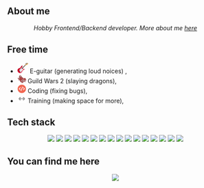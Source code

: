 <h2>About me</h2>
<p align="center"><i>Hobby Frontend/Backend developer. More about me <a href="https://github.com/1044197988/">here</a></i></p>

<h2>Free time</h2>
<ul><li><img src="data/icons/electric-guitar.png" width="25"> E-guitar (generating loud noices) ,
<li><img src="data/icons/gw2.png" width="20">  Guild Wars 2 (slaying dragons),
<li><img src="data/icons/code.png" width="20"> Coding (fixing bugs),
<li><img src="data/icons/training.png" width="20"> Training (making space for more),</ul>

<h2>Tech stack</h2>
<p float="left" align="center">   
  <img src="https://github.com/1044197988/1044197988/tree/main/data/badges/bootstrap .svg">    
  <img src="https://github.com/1044197988/1044197988/tree/main/data/badges/composer.svg"  >     
  <img src="https://github.com/1044197988/1044197988/tree/main/data/badges/css3.svg" 	   >    
  <img src="https://github.com/1044197988/1044197988/tree/main/data/badges/doctrine.svg"  >    
  <img src="https://github.com/1044197988/1044197988/tree/main/data/badges/git.svg"       >    
  <img src="https://github.com/1044197988/1044197988/tree/main/data/badges/html5.svg" 	   >    
  <img src="https://github.com/1044197988/1044197988/tree/main/data/badges/jquery.svg"    >    
  <img src="https://github.com/1044197988/1044197988/tree/main/data/badges/js.svg" 	   >    
  <img src="https://github.com/1044197988/1044197988/tree/main/data/badges/mysql.svg" 	   >	    
  <img src="https://github.com/1044197988/1044197988/tree/main/data/badges/npm.svg" 	   >    
  <img src="https://github.com/1044197988/1044197988/tree/main/data/badges/phpstorm.svg"  >	    
  <img src="https://github.com/1044197988/1044197988/tree/main/data/badges/sass.svg" 	   >
  <img src="https://github.com/1044197988/1044197988/tree/main/data/badges/php.svg"   >
  <img src="https://github.com/1044197988/1044197988/tree/main/data/badges/symfony.svg"   >
  <img src="https://github.com/1044197988/1044197988/tree/main/data/badges/ts.svg" 	   >
  <img src="https://github.com/1044197988/1044197988/tree/main/data/badges/ubuntu.svg"    ></p>

<h2>You can find me here</h2>
<p align="center">
<img src="https://github.com/1044197988/1044197988/tree/main/data/badges/discord.svg">
</p>
<!--
**1044197988/1044197988** is a ✨ _special_ ✨ repository because its `README.md` (this file) appears on your GitHub profile.

